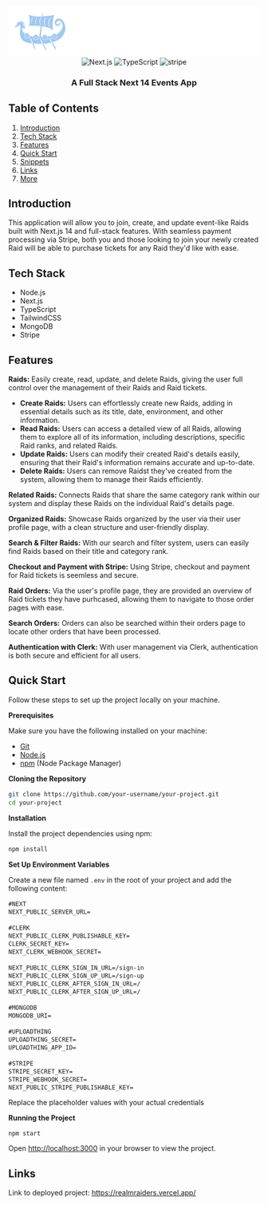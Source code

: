 <div align="center">
  <br />
      <img src="/public/assets/icons/textLogo.svg" alt="Project Banner">
  <br />

  <div>
    <img src="https://img.shields.io/badge/-Next_JS_14-black?style=for-the-badge&logoColor=white&logo=nextdotjs&color=000000" alt="Next.js" />
    <img src="https://img.shields.io/badge/-TypeScript-black?style=for-the-badge&logoColor=white&logo=typescript&color=3178C6" alt="TypeScript" />
    <img src="https://img.shields.io/badge/-Stripe-black?style=for-the-badge&logoColor=white&logo=stripe&color=008CDD" alt="stripe" />
  </div>

  <h3 align="center">A Full Stack Next 14 Events App</h3>
</div>

## <a name="table">Table of Contents</a>

1. [Introduction](#introduction)
2. [Tech Stack](#tech-stack)
3. [Features](#features)
4. [Quick Start](#quick-start)
5. [Snippets](#snippets)
6. [Links](#links)
7. [More](#more)

## <a name="introduction">Introduction</a>

This application will allow you to join, create, and update event-like Raids built with Next.js 14 and full-stack features. With seamless payment processing via Stripe, both you and those looking to join your newly created Raid will be able to purchase tickets for any Raid they'd like with ease.

## <a name="tech-stack">Tech Stack</a>

- Node.js
- Next.js
- TypeScript
- TailwindCSS
- MongoDB
- Stripe

## <a name="features">Features</a>

**Raids:** Easily create, read, update, and delete Raids, giving the user full control over the management of their Raids and Raid tickets.

- **Create Raids:** Users can effortlessly create new Raids, adding in essential details such as its title, date, environment, and other information.
- **Read Raids:** Users can access a detailed view of all Raids, allowing them to explore all of its information, including descriptions, specific Raid ranks, and related Raids.
- **Update Raids:** Users can modify their created Raid's details easily, ensuring that their Raid's information remains accurate and up-to-date.
- **Delete Raids:** Users can remove Raidst they've created from the system, allowing them to manage their Raids efficiently.

**Related Raids:** Connects Raids that share the same category rank within our system and display these Raids on the individual Raid's details page.

**Organized Raids:** Showcase Raids organized by the user via their user profile page, with a clean structure and user-friendly display.

**Search & Filter Raids:** With our search and filter system, users can easily find Raids based on their title and category rank.

**Checkout and Payment with Stripe:** Using Stripe, checkout and payment for Raid tickets is seemless and secure.

**Raid Orders:** Via the user's profile page, they are provided an overview of Raid tickets they have purhcased, allowing them to navigate to those order pages with ease.

**Search Orders:** Orders can also be searched within their orders page to locate other orders that have been processed.

**Authentication with Clerk:** With user management via Clerk, authentication is both secure and efficient for all users.

## <a name="quick-start">Quick Start</a>

Follow these steps to set up the project locally on your machine.

**Prerequisites**

Make sure you have the following installed on your machine:

- [Git](https://git-scm.com/)
- [Node.js](https://nodejs.org/en)
- [npm](https://www.npmjs.com/) (Node Package Manager)

**Cloning the Repository**

```bash
git clone https://github.com/your-username/your-project.git
cd your-project
```

**Installation**

Install the project dependencies using npm:

```bash
npm install
```

**Set Up Environment Variables**

Create a new file named `.env` in the root of your project and add the following content:

```env
#NEXT
NEXT_PUBLIC_SERVER_URL=

#CLERK
NEXT_PUBLIC_CLERK_PUBLISHABLE_KEY=
CLERK_SECRET_KEY=
NEXT_CLERK_WEBHOOK_SECRET=

NEXT_PUBLIC_CLERK_SIGN_IN_URL=/sign-in
NEXT_PUBLIC_CLERK_SIGN_UP_URL=/sign-up
NEXT_PUBLIC_CLERK_AFTER_SIGN_IN_URL=/
NEXT_PUBLIC_CLERK_AFTER_SIGN_UP_URL=/

#MONGODB
MONGODB_URI=

#UPLOADTHING
UPLOADTHING_SECRET=
UPLOADTHING_APP_ID=

#STRIPE
STRIPE_SECRET_KEY=
STRIPE_WEBHOOK_SECRET=
NEXT_PUBLIC_STRIPE_PUBLISHABLE_KEY=
```

Replace the placeholder values with your actual credentials

**Running the Project**

```bash
npm start
```

Open [http://localhost:3000](http://localhost:3000) in your browser to view the project.

## <a name="links">Links</a>

Link to deployed project: https://realmraiders.vercel.app/
